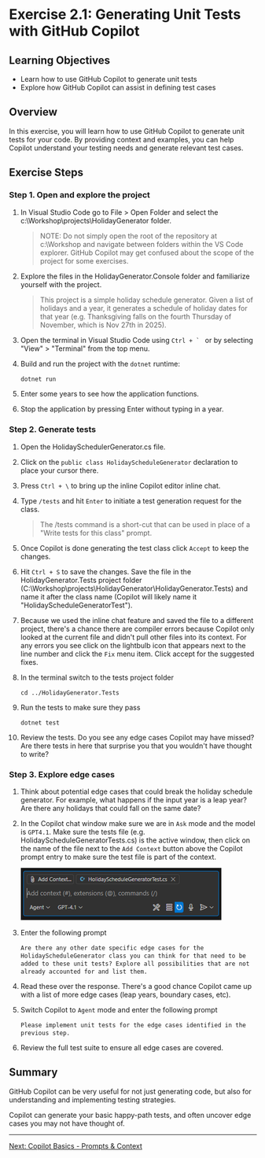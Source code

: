 # Exercise 2.1: Generating Unit Tests with GitHub Copilot

## Learning Objectives

- Learn how to use GitHub Copilot to generate unit tests
- Explore how GitHub Copilot can assist in defining test cases

## Overview

In this exercise, you will learn how to use GitHub Copilot to generate unit tests for your code. By providing context and examples, you can help Copilot understand your testing needs and generate relevant test cases.

## Exercise Steps

### Step 1. Open and explore the project

1. In Visual Studio Code go to File > Open Folder and select the c:\Workshop\projects\HolidayGenerator folder.
    
    > NOTE: Do not simply open the root of the repository at c:\Workshop and navigate between folders within the VS Code explorer. GitHub Copilot may get confused about the scope of the project for some exercises.

1. Explore the files in the HolidayGenerator.Console folder and familiarize yourself with the project.

    > This project is a simple holiday schedule generator. Given a list of holidays and a year, it generates a schedule of holiday dates for that year (e.g. Thanksgiving falls on the fourth Thursday of November, which is Nov 27th in 2025).

1. Open the terminal in Visual Studio Code using ``Ctrl + ` `` or by selecting "View" > "Terminal" from the top menu.

1. Build and run the project with the ``dotnet`` runtime:
    ```powershell
    dotnet run
    ```

1. Enter some years to see how the application functions.

1. Stop the application by pressing Enter without typing in a year.

### Step 2. Generate tests

1. Open the HolidaySchedulerGenerator.cs file.

1. Click on the ``public class HolidayScheduleGenerator`` declaration to place your cursor there.

1. Press ``Ctrl + \`` to bring up the inline Copilot editor inline chat.

1. Type ``/tests`` and hit ``Enter`` to initiate a test generation request for the class.

    > The /tests command is a short-cut that can be used in place of a "Write tests for this class" prompt.

1. Once Copilot is done generating the test class click ``Accept`` to keep the changes.

1. Hit ``Ctrl + S`` to save the changes. Save the file in the HolidayGenerator.Tests project folder (C:\Workshop\projects\HolidayGenerator\HolidayGenerator.Tests) and name it after the class name (Copilot will likely name it "HolidayScheduleGeneratorTest").

1. Because we used the inline chat feature and saved the file to a different project, there's a chance there are compiler errors because Copilot only looked at the current file and didn't pull other files into its context. For any errors you see click on the lightbulb icon that appears next to the line number and click the ``Fix`` menu item. Click accept for the suggested fixes.

1. In the terminal switch to the tests project folder

    ```
    cd ../HolidayGenerator.Tests
    ```

1. Run the tests to make sure they pass

    ```
    dotnet test
    ```

1. Review the tests. Do you see any edge cases Copilot may have missed? Are there tests in here that surprise you that you wouldn't have thought to write?

### Step 3. Explore edge cases

1. Think about potential edge cases that could break the holiday schedule generator. For example, what happens if the input year is a leap year? Are there any holidays that could fall on the same date?

1. In the Copilot chat window make sure we are in ``Ask`` mode and the model is ``GPT4.1``. Make sure the tests file (e.g. HolidayScheduleGeneratorTests.cs) is the active window, then click on the name of the file next to the ``Add Context`` button above the Copilot prompt entry to make sure the test file is part of the context.

    ![alt text](image-1.png)

1. Enter the following prompt

    ```
    Are there any other date specific edge cases for the HolidayScheduleGenerator class you can think for that need to be added to these unit tests? Explore all possibilities that are not already accounted for and list them.
    ```

1. Read these over the response. There's a good chance Copilot came up with a list of more edge cases (leap years, boundary cases, etc).

1. Switch Copilot to ``Agent`` mode and enter the following prompt

    ```
    Please implement unit tests for the edge cases identified in the previous step.
    ```

1. Review the full test suite to ensure all edge cases are covered.

## Summary

GitHub Copilot can be very useful for not just generating code, but also for understanding and implementing testing strategies.

Copilot can generate your basic happy-path tests, and often uncover edge cases you may not have thought of.

---

[Next: Copilot Basics - Prompts & Context](../exercises/2.2-copilot-context/README.md)